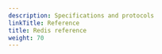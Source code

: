 ```yaml
---
description: Specifications and protocols
linkTitle: Reference
title: Redis reference
weight: 70
---
```


